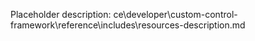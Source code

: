 Placeholder description: ce\developer\custom-control-framework\reference\includes\resources-description.md